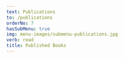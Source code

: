 ```yaml
---
text: Publications
to: /publications
orderNo: 7
hasSubMenu: true
img: menu-images/submenu-publications.jpg
verb: read
title: Published Books
---
```

